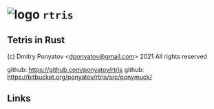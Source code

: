 #  ![logo](doc/logo.png) `rtris`
## Tetris in Rust

(c) Dmitry Ponyatov <<dponyatov@gmail.com>> 2021 All rights reserved

github: https://github.com/ponyatov/rtris
github: https://bitbucket.org/ponyatov/rtris/src/ponymuck/


## Links


